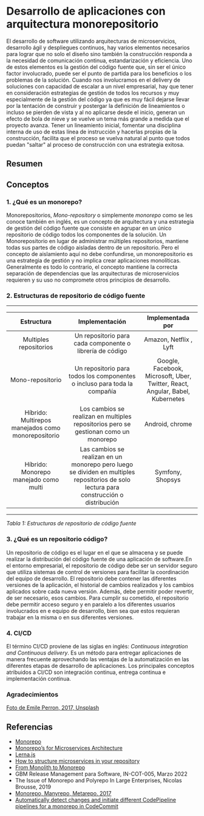 # Desarrollo de aplicaciones con arquitectura monorepositorio

El desarrollo de software utilizando arquitecturas de microservicios, desarrollo ágil y despliegues continuos, hay varios elementos necesarios para lograr que no solo el diseño sino también la construcción responda a la necesidad de comunicación continua, estandarización y eficiencia. Uno de estos elementos es la gestión del código fuente que, sin ser el único factor involucrado, puede ser el punto de partida para los beneficios o los problemas de la solución.
Cuando nos involucramos en el delivery de soluciones con capacidad de escalar a un nivel empresarial, hay que tener en consideración estrategias de gestión de todos los recursos y muy especialmente de la gestión del código ya que es muy fácil dejarse llevar por la tentación de construir y postergar la definición de lineamientos o incluso se pierden de vista y al no aplicarse desde el inicio, generan un efecto de bola de nieve y se vuelve un tema más grande a medida que el proyecto avanza.
Tener un lineamiento inicial, fomentar una disciplina interna de uso de estas línea de instrucción y hacerlas propias de la construcción, facilita que el proceso se vuelva natural al punto que todos puedan "saltar" al proceso de construcción con una estrategia exitosa.

## Resumen

## Conceptos

### 1. ¿Qué es un monorepo?
Monorepositorios, *Mono-repository* o simplemente *monorepo* como se les conoce también en inglés, es un concepto de arquitectura y una estrategia de gestión  del código fuente que consiste en agrupar en un único repositorio de código todos los componentes de la solución.
Un Monorepositorio en lugar de administrar múltiples repositorios, mantiene todas sus partes de código aisladas dentro de un repositorio. Pero el concepto de aislamiento aquí no debe confundirse, un monorepositorio es una estrategia de gestión y no implica crear aplicaciones monolíticas.  Generalmente es todo lo contrario, el concepto mantiene la correcta separación de dependencias que las arquitecturas de microservicios requieren y su uso no compromete otros principios de desarrollo.

### 2. Estructuras de repositorio de código fuente
---
|       Estructura       |                    Implementación             |                              Implementada  por                          |
| :--------------------: | :--------------------------------------------------------------------: | :--------------------------------------------------------------------: |
| Multiples repositorios |   Un repositorio para cada componente o librería de código   |   Amazon, Netflix , Lyft                             |
|    Mono-repositorio    | Un repositorio para todos los componentes o incluso para toda la compañía | Google, Facebook, Microsoft, Uber, Twitter, React, Angular, Babel, Kubernetes |
| Híbrido: Multirepos manejados como  monorepositorio | Los cambios se realizan en multiples repositorios pero se gestionan como un monorepo  | Android, chrome |
| Híbrido: Monorepo manejado como multi | Las cambios se realizan en un monorepo pero luego se dividen en multiples repositorios de solo lectura para construcción o distribución | Symfony, Shopsys | 
---
*Tabla 1: Estructuras de repositorio de código fuente*

### 3. ¿Qué es un repositorio código?

Un repositorio de código es el lugar en el que se almacena y se puede realizar la distribución del código fuente de una aplicación de software.En el entorno empresarial, el repositorio de código debe ser un servidor seguro que utiliza sistemas de control de versiones para facilitar la coordinación del equipo de desarrollo. El repositorio debe contener las diferentes versiones de la aplicación, el historial de cambios realizados y los cambios aplicados sobre cada nueva versión. Además, debe permitir poder revertir, de ser necesario, esos cambios. Para cumplir su cometido, el repositorio debe permitir  acceso seguro y en paralelo a los diferentes usuarios involucrados en e equipo de desarrollo, bien sea que estos requieran trabajar en la misma o en sus diferentes versiones.


### 4. CI/CD

El término CI/CD proviene de las siglas en inglés: *Continuous integration and Continuous delivery*. Es un método para entregar aplicaciones de manera frecuente aprovechando las ventajas de la automatización en las diferentes etapas de desarrollo de aplicaciones. Los principales conceptos atribuidos a CI/CD son integración continua, entrega continua e implementación continua. 

### Agradecimientos

[Foto de Emile Perron, 2017, Unsplash](https://unsplash.com/photos/xrVDYZRGdw4?utm_source=unsplash&utm_medium=referral&utm_content=creditShareLink)

## Referencias

* [Monorepo](https://en.wikipedia.org/wiki/Monorepo)
* [Monorepo’s for Microservices Architecture](https://dzone.com/articles/monorepos-for-microservices-commerce-architecture)
* [Lerna.js](https://lerna.js.org/)
* [How to structure microservices in your repository](https://softwareengineering.stackexchange.com/questions/386066/how-to-structure-microservices-in-your-repository)
* [From Monolith to Monorepo](https://medium.com/@brockreece/from-monolith-to-monorepo-19d78ffe9175)
* GBM Release Management para Software, IN-COT-005, Marzo 2022
* The Issue of Monorepo and Polyrepo In Large
Enterprises, Nicolas Brousse, 2019 
* [Monorepo, Manyrepo, Metarepo. 2017](https://notes.burke.libbey.me/metarepo/)
* [Automatically detect changes and initiate different CodePipeline pipelines for a monorepo in CodeCommit](https://docs.aws.amazon.com/prescriptive-guidance/latest/patterns/automatically-detect-changes-and-initiate-different-codepipeline-pipelines-for-a-monorepo-in-codecommit.html)